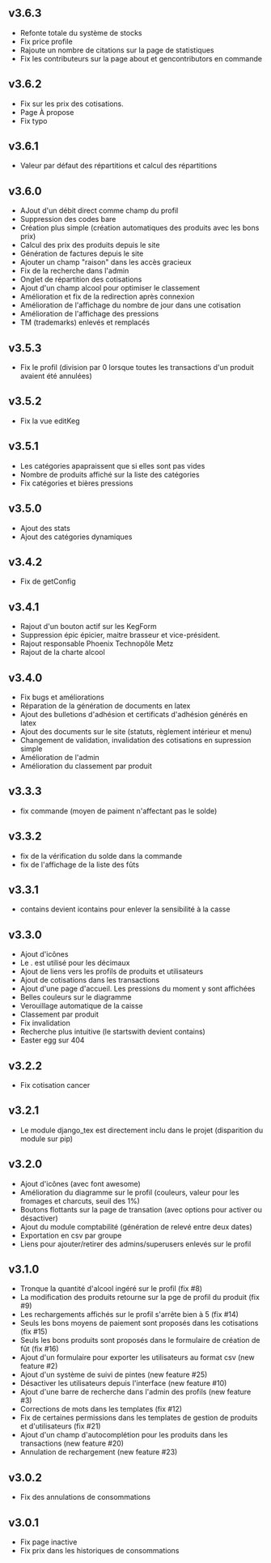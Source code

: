 ## v3.6.3
* Refonte totale du système de stocks
* Fix price profile
* Rajoute un nombre de citations sur la page de statistiques
* Fix les contributeurs sur la page about et gencontributors en commande
## v3.6.2
* Fix sur les prix des cotisations.
* Page À propose
* Fix typo
## v3.6.1
* Valeur par défaut des répartitions et calcul des répartitions
## v3.6.0
* AJout d'un débit direct comme champ du profil
* Suppression des codes bare
* Création plus simple (création automatiques des produits avec les bons prix)
* Calcul des prix des produits depuis le site
* Génération de factures depuis le site
* Ajouter un champ "raison" dans les accès gracieux
* Fix de la recherche dans l'admin
* Onglet de répartition des cotisations
* Ajout d'un champ alcool pour optimiser le classement
* Amélioration et fix de la redirection après connexion
* Amélioration de l'affichage du nombre de jour dans une cotisation
* Amélioration de l'affichage des pressions
* TM (trademarks) enlevés et remplacés
## v3.5.3
* Fix le profil (division par 0 lorsque toutes les transactions d'un produit avaient été annulées)
## v3.5.2
* Fix la vue editKeg
## v3.5.1
* Les catégories apapraissent que si elles sont pas vides
* Nombre de produits affiché sur la liste des catégories
* Fix catégories et bières pressions
## v3.5.0
* Ajout des stats
* Ajout des catégories dynamiques
## v3.4.2
* Fix de getConfig
## v3.4.1
* Rajout d'un bouton actif sur les KegForm
* Suppression épic épicier, maitre brasseur et vice-président.
* Rajout responsable Phoenix Technopôle Metz
* Rajout de la charte alcool
## v3.4.0
* Fix bugs et améliorations
* Réparation de la génération de documents en latex
* Ajout des bulletions d'adhésion et certificats d'adhésion générés en latex
* Ajout des documents sur le site (statuts, règlement intérieur et menu)
* Changement de validation, invalidation des cotisations en supression simple
* Amélioration de l'admin
* Amélioration du classement par produit
## v3.3.3
* fix commande (moyen de paiment n'affectant pas le solde)
## v3.3.2
* fix de la vérification du solde dans la commande
* fix de l'affichage de la liste des fûts
## v3.3.1
* contains devient icontains pour enlever la sensibilité à la casse
## v3.3.0
* Ajout d'icônes
* Le . est utilisé pour les décimaux
* Ajout de liens vers les profils de produits et utilisateurs
* Ajout de cotisations dans les transactions
* Ajout d'une page d'accueil. Les pressions du moment y sont affichées
* Belles couleurs sur le diagramme
* Verouillage automatique de la caisse
* Classement par produit
* Fix invalidation
* Recherche plus intuitive (le startswith devient contains)
* Easter egg sur 404
## v3.2.2
* Fix cotisation cancer
## v3.2.1
* Le module django_tex est directement inclu dans le projet (disparition du module sur pip)
## v3.2.0
* Ajout d'icônes (avec font awesome)
* Amélioration du diagramme sur le profil (couleurs, valeur pour les fromages et charcuts, seuil des 1%)
* Boutons flottants sur la page de transation (avec options pour activer ou désactiver)
* Ajout du module comptabilité (génération de relevé entre deux dates)
* Exportation en csv par groupe
* Liens pour ajouter/retirer des admins/superusers enlevés sur le profil
## v3.1.0
* Tronque la quantité d'alcool ingéré sur le profil (fix #8)
* La modification des produits retourne sur la pge de profil du produit (fix #9)
* Les rechargements affichés sur le profil s'arrête bien à 5 (fix #14)
* Seuls les bons moyens de paiement sont proposés dans les cotisations (fix #15)
* Seuls les bons produits sont proposés dans le formulaire de création de fût (fix #16)
* Ajout d'un formulaire pour exporter les utilisateurs au format csv (new feature #2)
* Ajout d'un système de suivi de pintes (new feature #25)
* Désactiver les utilisateurs depuis l'interface (new feature #10)
* Ajout d'une barre de recherche dans l'admin des profils (new feature #3)
* Corrections de mots dans les templates (fix #12)
* Fix de certaines permissions dans les templates de gestion de produits et d'utilisateurs (fix #21)
* Ajout d'un champ d'autocomplétion pour les produits dans les transactions (new feature #20)
* Annulation de rechargement (new feature #23)

## v3.0.2
* Fix des annulations de consommations

## v3.0.1
* Fix page inactive
* Fix prix dans les historiques de consommations
